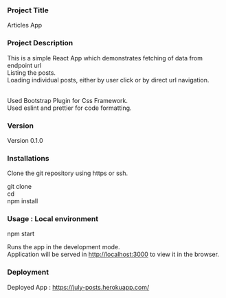### Project Title

Articles App

### Project Description

This is a simple React App which demonstrates fetching of data from endpoint url<br/>
Listing the posts.<br/>
Loading individual posts, either by user click or by direct url navigation.<br/><br/>

Used Bootstrap Plugin for Css Framework.<br/>
Used eslint and prettier for code formatting.

### Version

Version 0.1.0

### Installations

Clone the git repository using https or ssh.

git clone <link><br/>
cd <folder><br/>
npm install

### Usage : Local environment

npm start

Runs the app in the development mode.<br />
Application will be served in [http://localhost:3000](http://localhost:3000) to view it in the browser.

### Deployment

Deployed App : https://july-posts.herokuapp.com/
